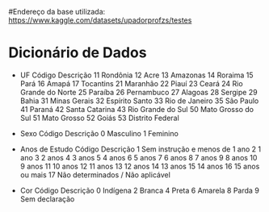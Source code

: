#Endereço da base utilizada: 
https://www.kaggle.com/datasets/upadorprofzs/testes


# Dicionário de Dados

* UF
Código	Descrição
11	Rondônia
12	Acre
13	Amazonas
14	Roraima
15	Pará
16	Amapá
17	Tocantins
21	Maranhão
22	Piauí
23	Ceará
24	Rio Grande do Norte
25	Paraíba
26	Pernambuco
27	Alagoas
28	Sergipe
29	Bahia
31	Minas Gerais
32	Espírito Santo
33	Rio de Janeiro
35	São Paulo
41	Paraná
42	Santa Catarina
43	Rio Grande do Sul
50	Mato Grosso do Sul
51	Mato Grosso
52	Goiás
53	Distrito Federal

* Sexo
Código	Descrição
0	Masculino
1	Feminino

* Anos de Estudo
Código	Descrição
1	Sem instrução e menos de 1 ano
2	1 ano
3	2 anos
4	3 anos
5	4 anos
6	5 anos
7	6 anos
8	7 anos
9	8 anos
10	9 anos
11	10 anos
12	11 anos
13	12 anos
14	13 anos
15	14 anos
16	15 anos ou mais
17	Não determinados / Não aplicável

* Cor
Código	Descrição
0	Indígena
2	Branca
4	Preta
6	Amarela
8	Parda
9	Sem declaração